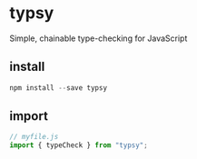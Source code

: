 # typsy

Simple, chainable type-checking for JavaScript

## install

```js
npm install --save typsy
```

## import

```js
// myfile.js
import { typeCheck } from "typsy";
```
